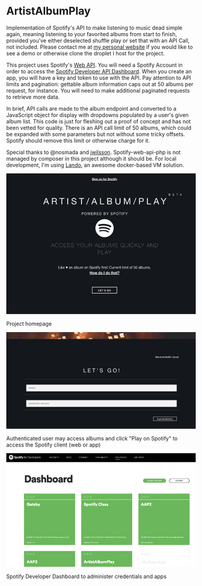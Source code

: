 # ArtistAlbumPlay
Implementation of Spotify's API to make listening to music dead simple again, meaning listening to your favorited albums from start to finish, provided
you've either deselected shuffle play or set that with an API Call, not included. 
Please contact me at [my personal website](https://dimitridarras.com) if you would like to see a demo or otherwise clone the droplet I host for the project.

This project uses Spotify's [Web API](https://developer.spotify.com/documentation/web-api/).  You will need a Spotify Account in order to access
the [Spotify Developer API Dashboard](https://developer.spotify.com/dashboard/).   When you create an app, you will have a key and token to use
with the API.   Pay attention to API limits and pagination: gettable album information caps out at 50 albums per request, for instance.  You will
need to make additional paginated requests to retrieve more data.

In brief, API calls are made to the album endpoint and converted to a JavaScript object for display with dropdowns populated by a user's given album list. 
This code is just for fleshing out a proof of concept and has not been vetted for quality.  There is an API call limit of 50 albums, which could be expanded with some parameters
but not without some tricky offsets.   Spotify should remove this limit or otherwise charge for it.

Special thanks to @nosmada and [jwilsson](https://github.com/jwilsson/spotify-web-api-php).    Spotify-web-api-php is not managed by composer
in this project although it should be.    For local development, I'm using [Lando](https://github.com/lando/lando), an awesome docker-based VM solution.

![Project homepage](/readme-assets/screenshot01.png)

Project homepage 

![Authenticated user](/readme-assets/screenshot02.png)

Authenticated user may access albums and click "Play on Spotify" to access the Spotify client (web or app)

![Spotify Developer Dashboard ](/readme-assets/dashboard.png)

Spotify Developer Dashboard to administer credentials and apps

